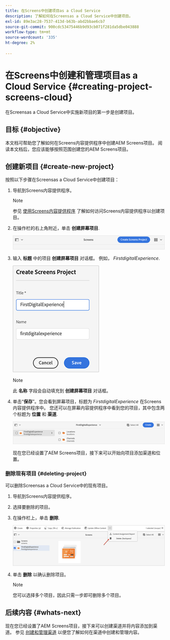 ```yaml
---
title: 在Screens中创建项目as a Cloud Service
description: 了解如何在Screensas a Cloud Service中创建项目。
exl-id: 89e3ac28-7537-413d-b63b-abd2bbae6cb7
source-git-commit: 900cdc53475446b9d93cb071f281da5dbe043888
workflow-type: tm+mt
source-wordcount: '335'
ht-degree: 2%

---
```


# 在Screens中创建和管理项目as a Cloud Service {#creating-project-screens-cloud}

在Screensas a Cloud Service中实施新项目的第一步是创建项目。

## 目标 {#objective}

本文档可帮助您了解如何在Screens内容提供程序中创建AEM Screens项目。 阅读本文档后，您应该能够按照范围创建您的AEM Screens项目。

## 创建新项目 {#create-new-project}

按照以下步骤在Screensas a Cloud Service中创建项目：

1. 导航到Screens内容提供程序。

   >[!NOTE]
   >参见 [使用Screens内容提供程序](https://experienceleague.adobe.com/docs/experience-manager-cloud-service/content/screens-as-cloud-service/configure-screens-cloud/using-screens-content-provider.html?lang=en) 了解如何访问Screens内容提供程序以创建项目。

1. 在操作栏的右上角附近，单击 **创建屏幕项目**.

   ![create-screens-project1](/help/screens-cloud/assets/create-content/create-screens-project1.png)

1. 输入 **标题** 中的项目 **创建屏幕项目** 对话框。 例如， *FirstdigitalExperience*.

   ![create-screens-project2](/help/screens-cloud/assets/create-content/create-screens-project2.png)

   >[!NOTE]
   >此 **名称** 字段会自动填充到 **创建屏幕项目** 对话框。

1. 单击“**保存**”。您会看到屏幕项目，标题为 *FirstdigitalExperience* 在Screens内容提供程序中。 您还可以在屏幕内容提供程序中看到您的项目，其中包含两个标题为 **位置** 和 **渠道**.

   ![create-screens-project3](/help/screens-cloud/assets/create-content/create-screens-project3.png)

   现在您已经设置了AEM Screens项目，接下来可以开始向项目添加渠道和位置。

### 删除现有项目 {#deleting-project}

可以删除Screensas a Cloud Service中的现有项目。

1. 导航到Screens内容提供程序。
1. 选择要删除的项目。
1. 在操作栏上，单击 **删除**.

   ![create-project5](/help/screens-cloud/assets/create-content/create-project5.png)

1. 单击 **删除** 以确认删除项目。

   >[!NOTE]
   >您可以选择多个项目，因此只需一步即可删除多个项目。

## 后续内容 {#whats-next}

现在您已经设置了AEM Screens项目，接下来可以创建渠道并将内容添加到渠道。 参见 [创建和管理渠道](creating-channels-screens-cloud.md) 以便您了解如何在渠道中创建和管理内容。
